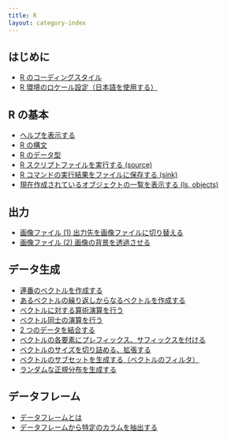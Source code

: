```yaml
---
title: R
layout: category-index
---
```


はじめに
----
* [R のコーディングスタイル](coding-style.html)
* [R 環境のロケール設定（日本語を使用する）](basic/locale.html)

R の基本
----
* [ヘルプを表示する](basic/help.html)
* [R の構文](basic/syntax.html)
* [R のデータ型](basic/data-types.html)
* [R スクリプトファイルを実行する (source)](basic/run-script.html)
* [R コマンドの実行結果をファイルに保存する (sink)](basic/sink-output.html)
* [現在作成されているオブジェクトの一覧を表示する (ls, objects)](basic/ls-objects.html)

出力
----
* [画像ファイル (1) 出力先を画像ファイルに切り替える](io/create-image.html)
* [画像ファイル (2) 画像の背景を透過させる](io/transparent-bg.html)

データ生成
----
* [連番のベクトルを作成する](data/create-vector.html)
* [あるベクトルの繰り返しからなるベクトルを作成する](data/repeated-vector.html)
* [ベクトルに対する算術演算を行う](data/vector-operation.html)
* [ベクトル同士の演算を行う](data/operation-between-vectors.html)
* [2 つのデータを結合する](data/combine-values.html)
* [ベクトルの各要素にプレフィックス、サフィックスを付ける](data/prefix-and-suffix.html)
* [ベクトルのサイズを切り詰める、拡張する](data/shrink-and-extend-vector.html)
* [ベクトルのサブセットを生成する（ベクトルのフィルタ）](data/filter-vector.html)
* [ランダムな正規分布を生成する](data/normal-distribution.html)

データフレーム
----
* [データフレームとは](dataframe/what-is-dataframe.html)
* [データフレームから特定のカラムを抽出する](dataframe/extract-dataframe.html)

